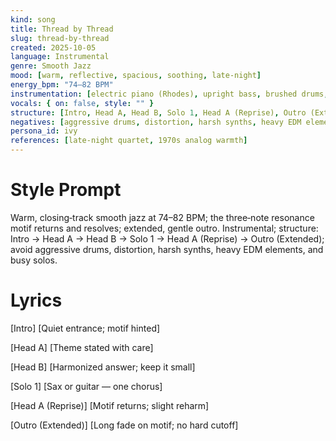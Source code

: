 ```yaml
---
kind: song
title: Thread by Thread
slug: thread-by-thread
created: 2025-10-05
language: Instrumental
genre: Smooth Jazz
mood: [warm, reflective, spacious, soothing, late‑night]
energy_bpm: "74–82 BPM"
instrumentation: [electric piano (Rhodes), upright bass, brushed drums, tenor sax, clean electric guitar, flugelhorn, vibraphone, subtle strings pad]
vocals: { on: false, style: "" }
structure: [Intro, Head A, Head B, Solo 1, Head A (Reprise), Outro (Extended)]
negatives: [aggressive drums, distortion, harsh synths, heavy EDM elements, overly busy solos]
persona_id: ivy
references: [late‑night quartet, 1970s analog warmth]
---
```


# Style Prompt
Warm, closing‑track smooth jazz at 74–82 BPM; the three‑note resonance motif returns and resolves; extended, gentle outro. Instrumental; structure: Intro → Head A → Head B → Solo 1 → Head A (Reprise) → Outro (Extended); avoid aggressive drums, distortion, harsh synths, heavy EDM elements, and busy solos.

# Lyrics
[Intro]
[Quiet entrance; motif hinted]

[Head A]
[Theme stated with care]

[Head B]
[Harmonized answer; keep it small]

[Solo 1]
[Sax or guitar — one chorus]

[Head A (Reprise)]
[Motif returns; slight reharm]

[Outro (Extended)]
[Long fade on motif; no hard cutoff]

